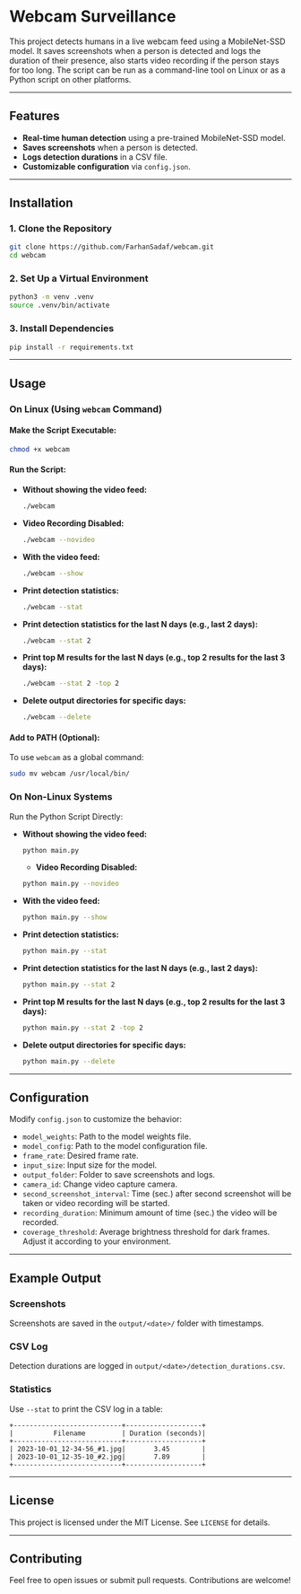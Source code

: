 # Webcam Surveillance

This project detects humans in a live webcam feed using a MobileNet-SSD model. It saves screenshots when a person is detected and logs the duration of their presence, also starts video recording if the person stays for too long. The script can be run as a command-line tool on Linux or as a Python script on other platforms.

---

## Features

- **Real-time human detection** using a pre-trained MobileNet-SSD model.
- **Saves screenshots** when a person is detected.
- **Logs detection durations** in a CSV file.
- **Customizable configuration** via `config.json`.

---

## Installation

### 1. Clone the Repository
```bash
git clone https://github.com/FarhanSadaf/webcam.git
cd webcam
```

### 2. Set Up a Virtual Environment
```bash
python3 -m venv .venv
source .venv/bin/activate
```

### 3. Install Dependencies
```bash
pip install -r requirements.txt
```

---

## Usage

### On Linux (Using `webcam` Command)

#### Make the Script Executable:
```bash
chmod +x webcam
```

#### Run the Script:

- **Without showing the video feed:**
  ```bash
  ./webcam
  ```

- **Video Recording Disabled:**
  ```bash
  ./webcam --novideo
  ```

- **With the video feed:**
  ```bash
  ./webcam --show
  ```

- **Print detection statistics:**
  ```bash
  ./webcam --stat
  ```
- **Print detection statistics for the last N days (e.g., last 2 days):**
  ```bash
  ./webcam --stat 2
  ```
- **Print top M results for the last N days (e.g., top 2 results for the last 3 days):**
  ```bash
  ./webcam --stat 2 -top 2
  ```

- **Delete output directories for specific days:**
  ```bash
  ./webcam --delete
  ```


#### Add to PATH (Optional):
To use `webcam` as a global command:
```bash
sudo mv webcam /usr/local/bin/
```

### On Non-Linux Systems

Run the Python Script Directly:

- **Without showing the video feed:**
  ```bash
  python main.py
  ```

  - **Video Recording Disabled:**
  ```bash
  python main.py --novideo
  ```

- **With the video feed:**
  ```bash
  python main.py --show
  ```

- **Print detection statistics:**
  ```bash
  python main.py --stat
  ```

- **Print detection statistics for the last N days (e.g., last 2 days):**
  ```bash
  python main.py --stat 2
  ```

- **Print top M results for the last N days (e.g., top 2 results for the last 3 days):**
  ```bash
  python main.py --stat 2 -top 2
  ```

- **Delete output directories for specific days:**
  ```bash
  python main.py --delete
  ```
---

## Configuration

Modify `config.json` to customize the behavior:

- `model_weights`: Path to the model weights file.
- `model_config`: Path to the model configuration file.
- `frame_rate`: Desired frame rate.
- `input_size`: Input size for the model.
- `output_folder`: Folder to save screenshots and logs.
- `camera_id`: Change video capture camera.
- `second_screenshot_interval`: Time (sec.) after second screenshot will be taken or video recording will be started.
- `recording_duration`: Minimum amount of time (sec.) the video will be recorded.
- `coverage_threshold`: Average brightness threshold for dark frames. Adjust it according to your environment.

---

## Example Output

### Screenshots
Screenshots are saved in the `output/<date>/` folder with timestamps.

### CSV Log
Detection durations are logged in `output/<date>/detection_durations.csv`.

### Statistics
Use `--stat` to print the CSV log in a table:
```
+---------------------------+-------------------+
|          Filename         | Duration (seconds)|
+---------------------------+-------------------+
| 2023-10-01_12-34-56_#1.jpg|       3.45        |
| 2023-10-01_12-35-10_#2.jpg|       7.89        |
+---------------------------+-------------------+
```

---

## License

This project is licensed under the MIT License. See `LICENSE` for details.

---

## Contributing

Feel free to open issues or submit pull requests. Contributions are welcome!
